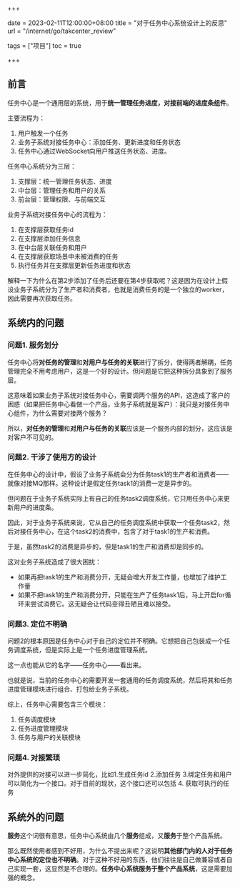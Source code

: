 +++

date = 2023-02-11T12:00:00+08:00
title = "对于任务中心系统设计上的反思"
url = "/internet/go/takcenter_review"

tags = ["项目"]
toc = true

+++

## 前言

任务中心是一个通用层的系统，用于**统一管理任务进度，对接前端的进度条组件**。

主要流程为：

1. 用户触发一个任务
2. 业务子系统对接任务中心：添加任务、更新进度和任务状态
3. 任务中心通过WebSocket向用户推送任务状态、进度。

任务中心系统分为三层：

1. 支撑层：统一管理任务状态、进度
2. 中台层：管理任务和用户的关系
3. 前台层：管理权限、与前端交互

业务子系统对接任务中心的流程为：

1. 在支撑层获取任务id
1. 在支撑层添加任务信息
1. 在中台层关联任务和用户
1. 在支撑层获取场景中未被消费的任务
1. 执行任务并在支撑层更新任务进度和状态

解释一下为什么在第2步添加了任务后还要在第4步获取呢？这是因为在设计上假设业务子系统分为了生产者和消费者，也就是消费任务的是一个独立的worker，因此需要再次获取任务。

## 系统内的问题

### 问题1. 服务划分

任务中心将**对任务的管理**和**对用户与任务的关联**进行了拆分，使得两者解耦，任务管理完全不用考虑用户，这是一个好的设计。但问题是它把这种拆分具象到了服务层。

这意味着如果业务子系统对接任务中心，需要调两个服务的API，这造成了客户的困惑（如果把任务中心看做一个产品，业务子系统就是客户）：我只是对接任务中心组件，为什么需要对接两个服务？

所以，**对任务的管理**和**对用户与任务的关联**应该是一个服务内部的划分，这应该是对客户不可见的。

### 问题2. 干涉了使用方的设计

在任务中心的设计中，假设了业务子系统会分为任务task1的生产者和消费者——就像对接MQ那样。这种设计是假定任务task1的消费一定是异步的。

但问题在于业务子系统实际上有自己的任务task2调度系统，它只用任务中心来更新用户的进度条。

因此，对于业务子系统来说，它从自己的任务调度系统中获取一个任务task2，然后对接任务中心，在这个task2的消费中，包含了对于task1的生产和消费。

于是，虽然task2的消费是异步的，但是task1的生产和消费却是同步的。

这对业务子系统造成了很大困扰：

- 如果再把task1的生产和消费分开，无疑会增大开发工作量，也增加了维护工作量
- 如果不把task1的生产和消费分开，只能在生产了任务task1后，马上开启for循环来尝试消费它。这无疑会让代码变得丑陋且难以接受。

### 问题3. 定位不明确

问题2的根本原因是任务中心对于自己的定位并不明确。它想把自己包装成一个任务调度系统，但是实际上是一个任务进度管理系统。

这一点也能从它的名字——任务中心——看出来。

也就是说，当前的任务中心的需要开发一套通用的任务调度系统，然后将其和任务进度管理模块进行组合、打包给业务子系统。

综上，任务中心需要包含三个模块：

1. 任务调度模块
2. 任务进度管理模块
3. 任务与用户的关联模块

### 问题4. 对接繁琐

对外提供的对接可以进一步简化，比如1.生成任务id 2.添加任务 3.绑定任务和用户 可以简化为一个接口。对于目前的现状，这个接口还可以包括 4. 获取可执行的任务

## 系统外的问题

**服务**这个词很有意思，任务中心系统由几个**服务**组成，又**服务**于整个产品系统。

那么既然使用者感到不好用，为什么不提出来呢？这说明**其他部门内的人对于任务中心系统的定位也不明确**。对于这种不好用的东西，他们往往是自己做兼容或者自己实现一套，这显然是不合理的。**任务中心系统服务于整个产品系统**，这是需要加强的概念。
